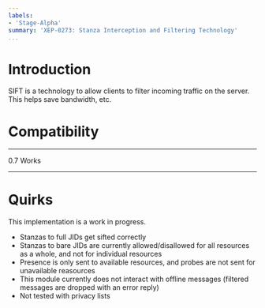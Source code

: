 ```yaml
---
labels:
- 'Stage-Alpha'
summary: 'XEP-0273: Stanza Interception and Filtering Technology'
...
```


Introduction
============

SIFT is a technology to allow clients to filter incoming traffic on the
server. This helps save bandwidth, etc.

Compatibility
=============

  ----- -------
  0.7   Works
  ----- -------

Quirks
======

This implementation is a work in progress.

-   Stanzas to full JIDs get sifted correctly
-   Stanzas to bare JIDs are currently allowed/disallowed for all
    resources as a whole, and not for individual resources
-   Presence is only sent to available resources, and probes are not
    sent for unavailable reasources
-   This module currently does not interact with offline messages
    (filtered messages are dropped with an error reply)
-   Not tested with privacy lists
